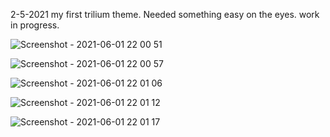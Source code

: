 

2-5-2021
my first trilium theme. Needed something easy on the eyes. work in progress.

![Screenshot - 2021-06-01 22 00 51](https://user-images.githubusercontent.com/84742924/120383323-07fa9100-c325-11eb-8862-9ad976d1053a.png)

![Screenshot - 2021-06-01 22 00 57](https://user-images.githubusercontent.com/84742924/120383331-0af58180-c325-11eb-9fb7-3ef87796cc74.png)

![Screenshot - 2021-06-01 22 01 06](https://user-images.githubusercontent.com/84742924/120383346-0df07200-c325-11eb-99d0-e7a8b846e40d.png)

![Screenshot - 2021-06-01 22 01 12](https://user-images.githubusercontent.com/84742924/120383354-1052cc00-c325-11eb-98f4-9b3bd8c6ef0d.png)

![Screenshot - 2021-06-01 22 01 17](https://user-images.githubusercontent.com/84742924/120383361-121c8f80-c325-11eb-8a4e-ebf1b370ce75.png)
